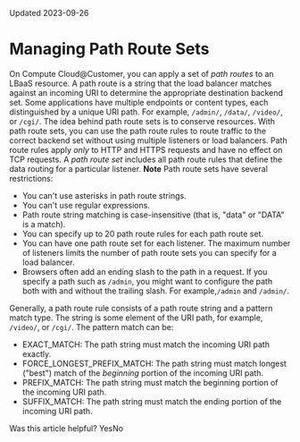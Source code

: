 Updated 2023-09-26
# Managing Path Route Sets
On Compute Cloud@Customer, you can apply a set of _path routes_ to an LBaaS resource. 
A path route is a string that the load balancer matches against an incoming URI to determine the appropriate destination backend set. Some applications have multiple endpoints or content types, each distinguished by a unique URI path. For example, `/admin/`, `/data/`, `/video/`, or `/cgi/`. 
The idea behind path route sets is to conserve resources. With path route sets, you can use the path route rules to route traffic to the correct backend set without using multiple listeners or load balancers.
Path route rules apply _only_ to HTTP and HTTPS requests and have no effect on TCP requests.
A _path route set_ includes all path route rules that define the data routing for a particular listener.
**Note** Path route sets have several restrictions: 
  * You can't use asterisks in path route strings.
  * You can't use regular expressions.
  * Path route string matching is case-insensitive (that is, "data" or "DATA" is a match).
  * You can specify up to 20 path route rules for each path route set.
  * You can have one path route set for each listener. The maximum number of listeners limits the number of path route sets you can specify for a load balancer.
  * Browsers often add an ending slash to the path in a request. If you specify a path such as `/admin`, you might want to configure the path both with and without the trailing slash. For example,`/admin` and `/admin/`.


Generally, a path route rule consists of a path route string and a pattern match type. The string is some element of the URI path, for example, `/video/`, or `/cgi/`. The pattern match can be: 
  * EXACT_MATCH: The path string must match the incoming URI path exactly. 
  * FORCE_LONGEST_PREFIX_MATCH: The path string must match longest ("best") match of the _beginning_ portion of the incoming URI path.
  * PREFIX_MATCH: The path string must match the beginning portion of the incoming URI path.
  * SUFFIX_MATCH: The path string must match the ending portion of the incoming URI path.


Was this article helpful?
YesNo

